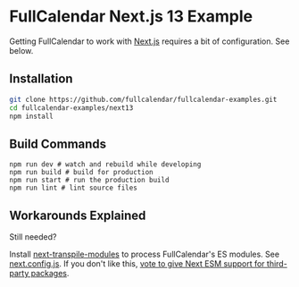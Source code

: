 
# FullCalendar Next.js 13 Example

Getting FullCalendar to work with [Next.js](https://nextjs.org/) requires a bit of configuration. See below.


## Installation

```bash
git clone https://github.com/fullcalendar/fullcalendar-examples.git
cd fullcalendar-examples/next13
npm install
```


## Build Commands

```
npm run dev # watch and rebuild while developing
npm run build # build for production
npm run start # run the production build
npm run lint # lint source files
```


## Workarounds Explained

Still needed?

Install [next-transpile-modules](https://www.npmjs.com/package/next-transpile-modules) to process FullCalendar's ES modules. See [next.config.js](next.config.js). If you don't like this, [vote to give Next ESM support for third-party packages](https://github.com/vercel/next.js/issues/706).
